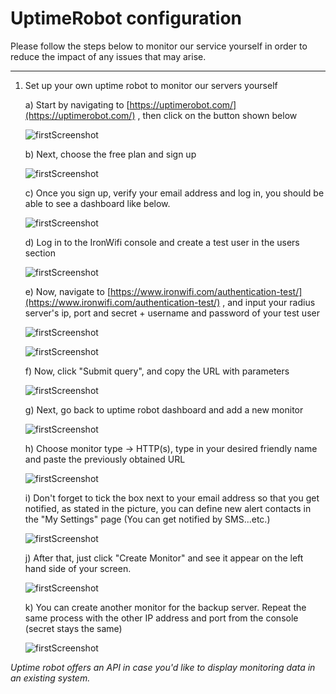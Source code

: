 # UptimeRobot configuration

Please follow the steps below to monitor our service yourself in order to reduce the impact of any issues that may arise.

---

1. Set up your own uptime robot to monitor our servers yourself 

    a) Start by navigating to [https://uptimerobot.com/](https://uptimerobot.com/) , then click on the button shown below

    ![firstScreenshot](https://raw.githubusercontent.com/IronWifi/docs/master/user_Guide/serviceMonitor/monitor1.png)


    b) Next, choose the free plan and sign up

    ![firstScreenshot](https://raw.githubusercontent.com/IronWifi/docs/master/user_Guide/serviceMonitor/monitor2.png)


    c) Once you sign up, verify your email address and log in, you should be able to see a dashboard like below.

    ![firstScreenshot](https://raw.githubusercontent.com/IronWifi/docs/master/user_Guide/serviceMonitor/monitor3.png)


    d) Log in to the IronWifi console and create a test user in the users section

    ![firstScreenshot](https://raw.githubusercontent.com/IronWifi/docs/master/user_Guide/serviceMonitor/monitor5.png)

    e) Now, navigate to [https://www.ironwifi.com/authentication-test/](https://www.ironwifi.com/authentication-test/) , and input your radius server's ip, port and secret + username and password of your test user

    ![firstScreenshot](https://raw.githubusercontent.com/IronWifi/docs/master/user_Guide/serviceMonitor/monitor7.png)

    ![firstScreenshot](https://raw.githubusercontent.com/IronWifi/docs/master/user_Guide/serviceMonitor/monitor8.png)

    f) Now, click "Submit query", and copy the URL with parameters

    ![firstScreenshot](https://raw.githubusercontent.com/IronWifi/docs/master/user_Guide/serviceMonitor/monitor6.png)

    g) Next, go back to uptime robot dashboard and add a new monitor

    ![firstScreenshot](https://raw.githubusercontent.com/IronWifi/docs/master/user_Guide/serviceMonitor/monitor9.png)

    h) Choose monitor type → HTTP(s), type in your desired friendly name and paste the previously obtained URL

    ![firstScreenshot](https://raw.githubusercontent.com/IronWifi/docs/master/user_Guide/serviceMonitor/monitor10.png)

    i) Don't forget to tick the box next to your email address so that you get notified, as stated in the picture, you can define new alert contacts in the "My Settings" page (You can get notified by SMS...etc.)

    ![firstScreenshot](https://raw.githubusercontent.com/IronWifi/docs/master/user_Guide/serviceMonitor/monitor11.png)

    j) After that, just click "Create Monitor" and see it appear on the left hand side of your screen.

    ![firstScreenshot](https://raw.githubusercontent.com/IronWifi/docs/master/user_Guide/serviceMonitor/monitor12.png)

    k) You can create another monitor for the backup server. Repeat the same process with the other IP address and port from the console (secret stays the same)

    ![firstScreenshot](https://raw.githubusercontent.com/IronWifi/docs/master/user_Guide/serviceMonitor/monitor4.png)

_Uptime robot offers an API in case you'd like to display monitoring data in an existing system._
